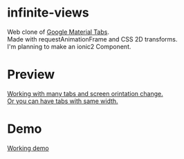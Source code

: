 # infinite-views

Web clone of [Google Material Tabs](https://material.io/guidelines/components/tabs.html). <br>
Made with requestAnimationFrame and CSS 2D transforms. <br>
I'm planning to make an ionic2 Component. <br>

# Preview

[Working with many tabs and screen orintation change.](http://i.imgur.com/LQjH2uQ.gifv) <br>
[Or you can have tabs with same width.](http://i.imgur.com/ZOWYl2v.png) <br>

# Demo

[Working demo](http://codepen.io/nacholozano/full/oWgJKo/) <br>

